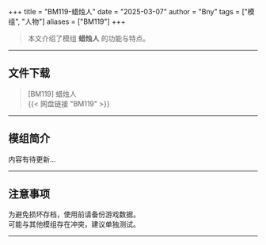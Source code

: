 +++
title = "BM119-蜡烛人"
date = "2025-03-07"
author = "Bny"
tags = ["模组", "人物"]
aliases = ["BM119"]
+++

> 本文介绍了模组 **蜡烛人** 的功能与特点。

---

## 文件下载

> [BM119] 蜡烛人  
{{< 网盘链接 "BM119" >}}  

---

## 模组简介

>  
内容有待更新...  

---

## 注意事项

>  
为避免损坏存档，使用前请备份游戏数据。  
可能与其他模组存在冲突，建议单独测试。  

---


